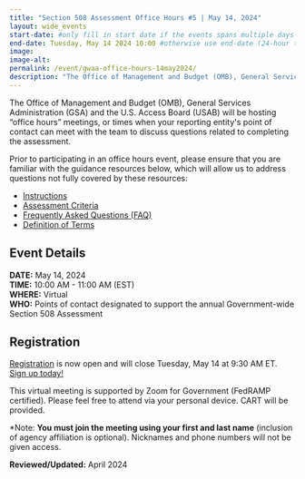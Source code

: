 ```yaml
---
title: "Section 508 Assessment Office Hours #5 | May 14, 2024"
layout: wide_events
start-date: #only fill in start date if the events spans multiple days (24-hour time)
end-date: Tuesday, May 14 2024 10:00 #otherwise use end-date (24-hour time)
image:
image-alt: 
permalink: /event/gwaa-office-hours-14may2024/
description: "The Office of Management and Budget (OMB), General Services Administration (GSA) and the U.S. Access Board (USAB) will be hosting “office hours” meetings, or times when your reporting entity point of contact can meet with our teams to discuss the criteria or other questions related to completing the assessment."
---
```

The Office of Management and Budget (OMB), General Services Administration (GSA) and the U.S. Access Board (USAB) will be hosting “office hours” meetings, or times when your reporting entity's point of contact can meet with the team to discuss questions related to completing the assessment.

Prior to participating in an office hours event, please ensure that you are familiar with the guidance resources below, which will allow us to address questions not fully covered by these resources: 
- [Instructions][1]
- [Assessment Criteria][2] 
- [Frequently Asked Questions (FAQ)][4]
- [Definition of Terms][5]

## Event Details
**DATE:** May 14, 2024  
**TIME:** 10:00 AM - 11:00 AM (EST)  
**WHERE:** Virtual  
**WHO:** Points of contact designated to support the annual Government-wide Section 508 Assessment  

## Registration
[Registration][7] is now open and will close Tuesday, May 14 at 9:30 AM ET. [Sign up today!][7]   

This virtual meeting is supported by Zoom for Government (FedRAMP certified). Please feel free to attend via your personal device.  CART will be provided.

*Note: **You must join the meeting using your first and last name** (inclusion of agency affiliation is optional). Nicknames and phone numbers will not be given access.

**Reviewed/Updated:** April 2024

[1]: {{site.baseurl}}/manage/section-508-assessment/
[2]: {{site.baseurl}}/manage/section-508-assessment/criteria/      
[4]: {{site.baseurl}}/manage/section-508-assessment/faq/
[5]: {{site.baseurl}}/manage/section-508-assessment/definition-of-terms/
[6]: {{site.baseurl}}/events/
[7]: https://gsa.zoomgov.com/meeting/register/vJItf-2uqDktGkes1UdDCp4dLUGmrEmW0pY
